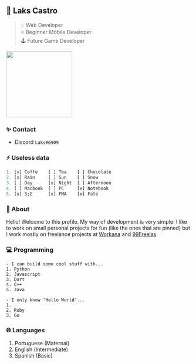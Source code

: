## 📌 Laks Castro  
> 💡 Web Developer  
> ⭐ Beginner Mobile Developer  
> 🕹 Future Game Developer  
<img float="right" height="180em" src="https://github-readme-stats.vercel.app/api?hide_border=true&username=Ruann07&theme=dark&show_icons=true" />

### ✨ Contact
- Discord `Laks#6909`

### ⚡ Useless data
```dart
1. [x] Coffe    [ ] Tea    [ ] Chocolate         
2. [x] Rain     [ ] Sun    [ ] Snow              
3. [ ] Day      [x] Night  [ ] Afternoon          
4. [ ] Macbook  [ ] PC     [x] Notebook             
5. [x] S;G      [x] FMA    [x] Fate              
```

### 💎 About
Hello! Welcome to this profile. My way of development is very simple: I like to work on small personal projects for fun (like the ones that are pinned) but I work mostly on freelance projects at [Workana](https://www.workana.com/freelancer/80b3d81eb99245381c7320dedc76f0b8?ref=user_dropdown) and [99Freelas](https://www.99freelas.com.br/user/Laks-Castro)

### 💻 Programming
```
- I can build some cool stuff with...
1. Python
2. Javascript
3. Dart
4. C++
5. Java
```
```
- I only know 'Hello World'...
1. 
2. Ruby
3. Go
```

### 🌐 Languages
1. Portuguese (Maternal)
2. English (Intermediate)
3. Spanish (Basic)

